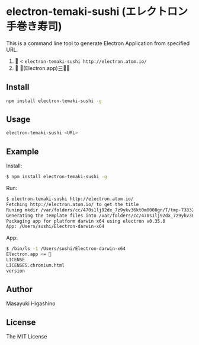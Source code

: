 # electron-temaki-sushi (エレクトロン手巻き寿司)

This is a command line tool to generate Electron Application from specified URL.

1. 🙋 < `electron-temaki-sushi http://electron.atom.io/`
2. 🙆 🍣(Electron.app)三👏😊

## Install

```bash
npm install electron-temaki-sushi -g
```

## Usage

```bash
electron-temaki-sushi <URL>
```

## Example

Install:

```bash
$ npm install electron-temaki-sushi -g
```

Run:

```bash
$ electron-temaki-sushi http://electron.atom.io/
Fetching http://electron.atom.io/ to get the title
Runing mkdir /var/folders/cc/470s1lj92dx_7z9ykv36kt0m0000gn/T/tmp-73332nNcFKchDwSq
Generating the template files into /var/folders/cc/470s1lj92dx_7z9ykv36kt0m0000gn/T/tmp-73332nNcFKchDwSq/src
Packaging app for platform darwin x64 using electron v0.35.0
App: /Users/sushi/Electron-darwin-x64
```

App:

```bash
$ /bin/ls -1 /Users/sushi/Electron-darwin-x64
Electron.app <= 🍣
LICENSE
LICENSES.chromium.html
version
```

## Author

Masayuki Higashino

## License

The MIT License
